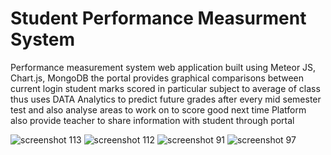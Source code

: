 # Student Performance Measurment System

Performance measurement system web application built using Meteor JS, Chart.js, MongoDB 
the portal provides graphical comparisons between current login student marks scored in particular subject to average of class thus uses DATA Analytics to predict future grades after every mid semester test and also analyse areas to work on to score good next time
Platform also provide teacher to share information with student through portal

![screenshot 113](https://user-images.githubusercontent.com/24519869/33026569-bd6392ea-ce36-11e7-9b63-f0dba36c35ac.png)
![screenshot 112](https://user-images.githubusercontent.com/24519869/33026578-c317be82-ce36-11e7-97b6-724e9f23165a.png)
![screenshot 91](https://user-images.githubusercontent.com/24519869/33026583-c71e57fc-ce36-11e7-8916-3a7f7055d9e1.png)
![screenshot 97](https://user-images.githubusercontent.com/24519869/33026588-ca9c25e4-ce36-11e7-8d98-594bf44f3bf5.png)
